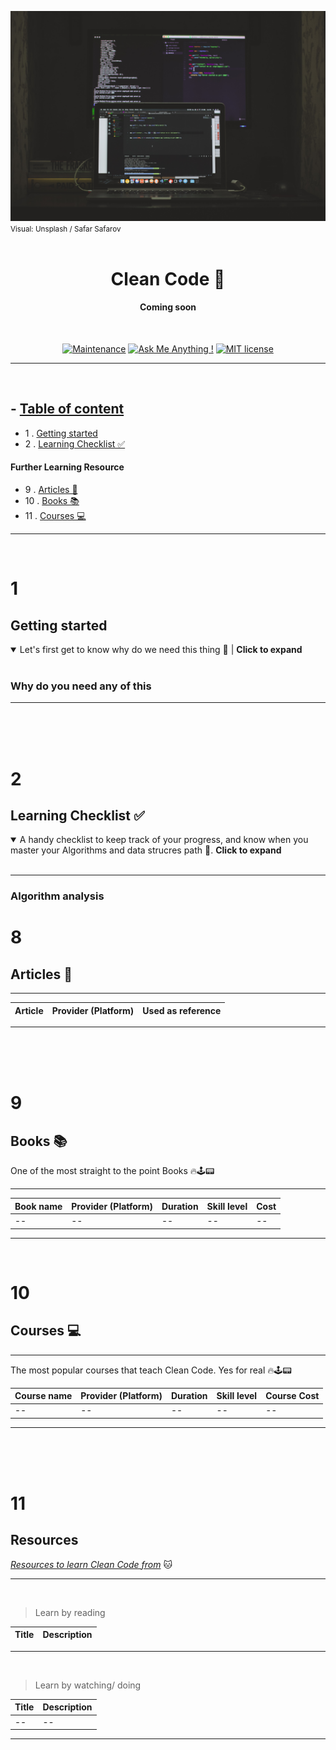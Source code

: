 ![Markdown Logo](assets/images/clean_code.jpg)
<small>Visual: Unsplash / 
Safar Safarov</small>
<br/><br/>

<div align="center">

# **Clean Code 🧼**
#### Coming soon
<br>


[![Maintenance](https://img.shields.io/badge/Maintained%3F-yes-green.svg)](https://GitHub.com/Naereen/StrapDown.js/graphs/commit-activity) [![Ask Me Anything !](https://img.shields.io/badge/Ask%20me-anything-1abc9c.svg)](https://github.com/humamaboalraja) [![MIT license](https://img.shields.io/badge/License-MIT-blue.svg)](https://lbesson.mit-license.org/)


</div>

---

<br/>

## - [**Table of content**](#table-of-content)

  - 1 . [Getting started](#getting-started)
  - 2 . [Learning Checklist ✅](#learning-checklist-)
  #### Further Learning Resource

  - 9 . [Articles 📰](#-articles-)
  - 10 . [Books 📚](#-books-)
  - 11 . [Courses 💻](#-courses-)

---

<br/>

# 1

## **Getting started**

<details open>
  <summary>Let's first get to know why do we need this thing 🥸 | <b>Click to expand</b></summary>
</br>

### **Why do you need any of this**


---

</details>
<br/>
<br/>
<br/>

# 2
## **Learning Checklist ✅**

<details open>
  <summary>A handy checklist to keep track of your progress, and know when you master your Algorithms and data strucres path 💈. <b>Click to expand</b></summary>
</br>


---

### **Algorithm analysis**






</details>



# 8


## **Articles 📰**

___

Article           | Provider (Platform) | Used as reference|
--------------------- | -------------- | -------|


___
<br/><br/><br/>

# 9
## **Books 📚**
One of the most straight to the point Books 🔥🕹📟
___

Book name           | Provider (Platform) | Duration| Skill level |  Cost
--------------------- | -------------- | -------- | ---------- | -----
-- | -- | -- | -- | -- |
___

<br/> 

# 10

## **Courses 💻**
----
The most popular courses that teach Clean Code. Yes for real 🔥🕹📟

Course name           | Provider (Platform) | Duration| Skill level | Course Cost
--------------------- | -------------- | -------- | ---------- | -----
-- | -- | -- | -- | -- |

---

<br/><br/><br/>

# 11

<!-- Tables -->
## **Resources**
*[Resources to learn Clean Code from]()* 🐱
<br/>

---
<br/>

> Learn by reading

Title              | Description
------------------ | --------------------

---


<br/>

> Learn by watching/ doing
>
Title | Description
------------ | -------------
-- | --
---
